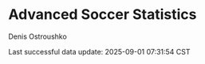 # Advanced Soccer Statistics
Denis Ostroushko

<!-- gfm -->

Last successful data update: 2025-09-01 07:31:54 CST

